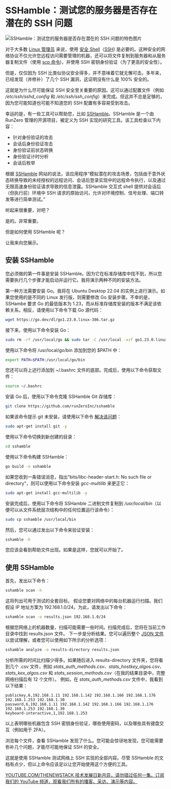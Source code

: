 # SSHamble：测试您的服务器是否存在潜在的 SSH 问题

![SSHamble：测试您的服务器是否存在潜在的 SSH 问题的特色图片](https://cdn.thenewstack.io/media/2024/08/26c52924-shamble-1024x683.png)

对于大多数 [Linux 管理员](https://thenewstack.io/learning-linux-start-here/) 来说，使用 [安全 Shell](https://thenewstack.io/linux-ssh-and-key-based-authentication/)（[SSH](https://thenewstack.io/dr-torq-go-remote-with-ssh/)) 是必要的。这种安全的网络协议不仅允许您远程访问需要管理的机器，还可以将文件复制到服务器和从服务器复制文件（使用 [scp 命令](https://thenewstack.io/linux-lesson-copy-files-over-your-network-with-scp/))，并使用 SSH 密钥身份验证（为了更高的安全性）。

但是，仅仅因为 SSH 比类似协议安全得多，并不意味着它就无懈可击。多年来，已经发现（并修补）了几个 SSH 漏洞，这证明没有什么是 100% 安全的。

这就是为什么尽可能保证 SSH 安全至关重要的原因。这可以通过配置文件（例如 */etc/ssh/sshd_config* 和 */etc/ssh/ssh_config*）来完成。但这并不总是足够的，因为您可能知道也可能不知道您的 SSH 配置有多容易受到攻击。

幸运的是，有一些工具可以帮助您，比如 [SSHamble](https://github.com/runZeroInc/sshamble)。SSHamble 是一个由 RunZero 管理的开源项目，被定义为 SSH 实现的研究工具。该工具检查以下内容：

- 针对身份验证的攻击
- 会话后身份验证攻击
- 身份验证前状态转换
- 身份验证计时分析
- 会话后枚举

根据 [SSHamble](https://www.runzero.com/sshamble/) 网站的说法，该应用程序“模拟潜在的攻击场景，包括由于意外状态转换导致的未经授权的远程访问、会话后登录实现中的远程命令执行，以及通过无限高速身份验证请求导致的信息泄露。SSHamble 交互式 shell 提供对会话后（但执行前）环境中 SSH 请求的原始访问，允许对环境控制、信号处理、端口转发等进行简单测试。”

听起来很重要，对吧？

是的。非常重要。

但是如何使用 SSHamble 呢？

让我来向您展示。

## 安装 SSHamble

您必须做的第一件事是安装 SSHamble。因为它在标准存储库中找不到，所以您需要执行几个步骤才能启动并运行它。我将演示两种不同的安装方法。

第一种方法需要安装 Go。我将在 Ubuntu Desktop 22.04 的实例上进行演示。如果您使用的是不同的 Linux 发行版，则需要修改 Go 安装步骤。不幸的是，SSHambe 要求 Go 的最低版本为 1.23，而从标准存储库安装的版本不满足该依赖关系。相反，请使用以下命令下载 Go 源代码：

```bash
wget https://go.dev/dl/go1.23.0.linux-386.tar.gz
```

接下来，使用以下命令安装 Go：

```bash
sudo rm -rf /usr/local/go && sudo tar -C /usr/local -xzf go1.23.0.linux-386.tar.gz
```

使用以下命令将 /usr/local/go/bin 添加到您的 $PATH 中：

```bash
export PATH=$PATH:/usr/local/go/bin
```

您还可以将上述行添加到 ~/.bashrc 文件的底部。完成后，使用以下命令获取文件：

```bash
source ~/.bashrc
```

安装 Go 后，使用以下命令克隆 SSHamble Git 存储库：

```bash
git clone https://github.com/runZeroInc/sshamble
```

如果该命令提示 git 未安装，请使用以下命令 [解决该问题](https://thenewstack.io/linux-understand-sudo-to-rule-your-server/)：

```bash
sudo apt-get install git -y
```

使用以下命令切换到新创建的目录：

```bash
cd sshamble
```

使用以下命令构建 SSHamble：

```bash
go build -o sshamble
```

如果您收到一条错误消息，指出“bits/libc-header-start.h: No such file or directory”，则可以使用以下命令安装 *gcc-multilib* 来更正它：

```bash
sudo apt-get install gcc-multilib -y
```

安装完成后，使用以下命令将 SSHamble 二进制文件复制到 */usr/local/bin*（以便可以从文件系统层次结构中的任何位置运行该命令）：

```bash
sudo cp sshamble /usr/local/bin
```

然后，您可以通过发出以下命令来验证安装：

```bash
sshamble -h
```

您应该会看到帮助文件出现。如果是这样，您就可以开始了。

## 使用 SSHamble

首先，发出以下命令：

```bash
sshamble scan -h
```

这将列出可用于测试的全套目标。
假设您要对网络中的每台机器运行扫描。我们假设 IP 地址方案为 192.168.1.0/24。为此，请发出以下命令：

```bash
sshamble scan -o results.json 192.168.1.0/24
```

根据您网络上的机器数量，扫描可能需要一些时间。扫描完成后，您将在当前工作目录中找到 results.json 文件。
下一步是分析结果。您可以遍历整个 [JSON 文件](https://thenewstack.io/an-introduction-to-json/) 以尝试理解，或者您可以使用如下所示的分析选项：

```bash
sshamble analyze -o results-directory results.json
```

分析所需的时间比扫描少得多。如果随后进入 results-directory 文件夹，您将看到几个 .csv 文件，例如 *stats_auth_methods.csv*、*stats_hostkey_algos.csv*、*stats_kex_algos.csv* 和 *stats_session_methods.csv*（在我的结果目录中，完整网络扫描后有 12 个文件）。
例如，在 *stats_auth_methods.csv* 文件中，我看到以下结果：

```
publickey,6,192.168.1.11 192.168.1.142 192.168.1.166 192.168.1.176 192.168.1.253 192.168.1.30
password,6,192.168.1.11 192.168.1.142 192.168.1.166 192.168.1.176 192.168.1.253 192.168.1.30
keyboard-interactive,1,192.168.1.253
```

以上表明哪些机器包含 SSH 密钥身份验证，哪些使用密码，以及哪些具有键盘交互（例如用于 2FA）。

浏览每个文件，查看 SSHamble 发现了什么。您可能会惊讶地发现，您可能需要弥补几个问题，才能尽可能地保证 SSH 的安全。

这就是使用 SSHamble 测试网络上 SSH 实现的全部内容。尽管 SSHamble 的文档有点少，但以上命令应该足以让您开始使用这个方便的工具。

[YOUTUBE.COM/THENEWSTACK
技术发展日新月异，请勿错过任何一集。订阅我们的 YouTube
频道，观看我们所有的播客、采访、演示等内容。](https://youtube.com/thenewstack?sub_confirmation=1)
